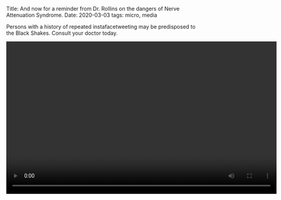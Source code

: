 Title: And now for a reminder from Dr. Rollins on the dangers of Nerve Attenuation Syndrome.
Date: 2020-03-03
tags: micro, media

Persons with a history of repeated instafacetweeting may be predisposed to the Black Shakes. Consult your doctor today.

<video width="720" height="406" controls>
    <source src="/media/video/johnny_mnemonic-black_shakes.mp4" type="video/mp4">
    Your browser does not support the video tag.
</video>
